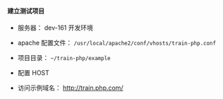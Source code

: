 #### 建立测试项目

* 服务器： dev-161 开发环境

* apache 配置文件： `/usr/local/apache2/conf/vhosts/train-php.conf`

* 项目目录： `~/train-php/example`

* 配置 HOST

* 访问示例域名： http://train.php.com/
